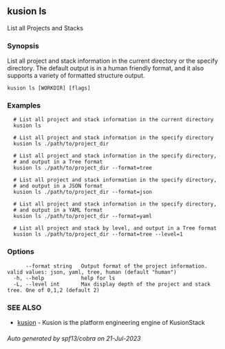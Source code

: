 ## kusion ls

List all Projects and Stacks

### Synopsis

List all project and stack information in the current directory or the specify directory. The default output is in a human friendly format, and it also supports a variety of formatted structure output.

```
kusion ls [WORKDIR] [flags]
```

### Examples

```
  # List all project and stack information in the current directory
  kusion ls
  
  # List all project and stack information in the specify directory
  kusion ls ./path/to/project_dir
  
  # List all project and stack information in the specify directory,
  # and output in a Tree format
  kusion ls ./path/to/project_dir --format=tree
  
  # List all project and stack information in the specify directory,
  # and output in a JSON format
  kusion ls ./path/to/project_dir --format=json
  
  # List all project and stack information in the specify directory,
  # and output in a YAML format
  kusion ls ./path/to/project_dir --format=yaml
  
  # List all project and stack by level, and output in a Tree format
  kusion ls ./path/to/project_dir --format=tree --level=1
```

### Options

```
      --format string   Output format of the project information. valid values: json, yaml, tree, human (default "human")
  -h, --help            help for ls
  -L, --level int       Max display depth of the project and stack tree. One of 0,1,2 (default 2)
```

### SEE ALSO

* [kusion](kusion.md)	 - Kusion is the platform engineering engine of KusionStack

###### Auto generated by spf13/cobra on 21-Jul-2023
